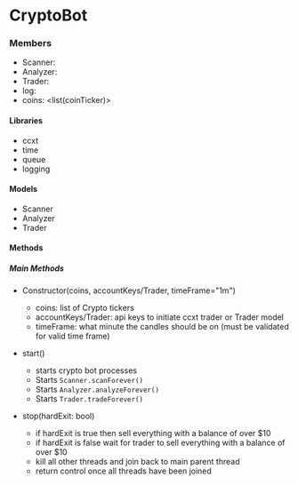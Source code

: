 <!--
    File: CryptoBot.md
    Creator: Ernest M Duckworth IV
    Created: Saturday Apr 16 2022 at 10:24:25 PM
    For: 
    Description:
--->
# CryptoBot

### Members

- Scanner: <Scanner>
- Analyzer: <Analyzer> 
- Trader: <Trader>
- log: <logger>
- coins: <list(coinTicker)>

#### Libraries

- ccxt
- time
- queue
- logging

#### Models

- Scanner
- Analyzer
- Trader

#### Methods

##### Main Methods

- Constructor(coins, accountKeys/Trader, timeFrame="1m")
   - coins: list of Crypto tickers
   - accountKeys/Trader: api keys to initiate ccxt trader or Trader model
   - timeFrame: what minute the candles should be on (must be validated for valid time frame)

- start()
   - starts crypto bot processes
   - Starts `Scanner.scanForever()`
   - Starts `Analyzer.analyzeForever()`
   - Starts `Trader.tradeForever()`

- stop(hardExit: bool)
  - if hardExit is true then sell everything with a balance of over $10
  - if hardExit is false wait for trader to sell everything with a balance of over $10
  - kill all other threads and join back to main parent thread
  - return control once all threads have been joined
